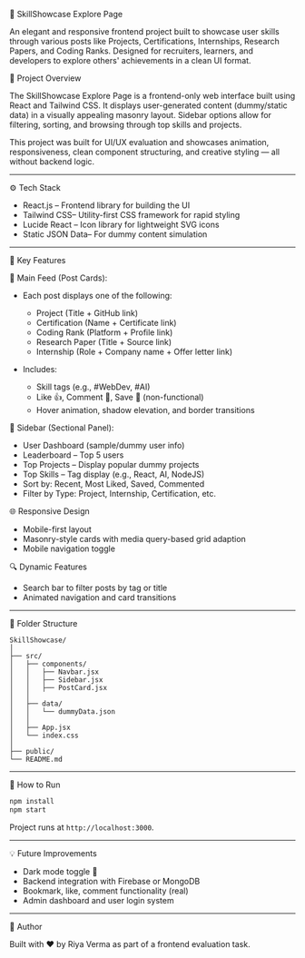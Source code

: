 📘 SkillShowcase Explore Page

An elegant and responsive frontend project built to showcase user skills through various posts like Projects, Certifications, Internships, Research Papers, and Coding Ranks. Designed for recruiters, learners, and developers to explore others' achievements in a clean UI format.

 🧩 Project Overview

The SkillShowcase Explore Page is a frontend-only web interface built using React and Tailwind CSS. It displays user-generated content (dummy/static data) in a visually appealing masonry layout. Sidebar options allow for filtering, sorting, and browsing through top skills and projects.

This project was built for UI/UX evaluation and showcases animation, responsiveness, clean component structuring, and creative styling — all without backend logic.

---

⚙️ Tech Stack

* React.js – Frontend library for building the UI
* Tailwind CSS– Utility-first CSS framework for rapid styling
* Lucide React – Icon library for lightweight SVG icons
* Static JSON Data– For dummy content simulation

---

🚀 Key Features

📌 Main Feed (Post Cards):

* Each post displays one of the following:

  * Project (Title + GitHub link)
  * Certification (Name + Certificate link)
  * Coding Rank (Platform + Profile link)
  * Research Paper (Title + Source link)
  * Internship (Role + Company name + Offer letter link)
* Includes:

  * Skill tags (e.g., #WebDev, #AI)
  * Like 👍, Comment 💬, Save 🔖 (non-functional)
  * Hover animation, shadow elevation, and border transitions

📂 Sidebar (Sectional Panel):

* User Dashboard (sample/dummy user info)
* Leaderboard – Top 5 users
* Top Projects – Display popular dummy projects
* Top Skills – Tag display (e.g., React, AI, NodeJS)
* Sort by: Recent, Most Liked, Saved, Commented
* Filter by Type: Project, Internship, Certification, etc.

🌐 Responsive Design

* Mobile-first layout
* Masonry-style cards with media query-based grid adaption
* Mobile navigation toggle

🔍 Dynamic Features

* Search bar to filter posts by tag or title
* Animated navigation and card transitions

---

📁 Folder Structure

```
SkillShowcase/
│
├── src/
│   ├── components/
│   │   ├── Navbar.jsx
│   │   ├── Sidebar.jsx
│   │   ├── PostCard.jsx
│   │
│   ├── data/
│   │   └── dummyData.json
│   │
│   ├── App.jsx
│   └── index.css
│
├── public/
└── README.md
```

---

📌 How to Run

```bash
npm install
npm start
```

Project runs at `http://localhost:3000`.

---

💡 Future Improvements

* Dark mode toggle 🌙
* Backend integration with Firebase or MongoDB
* Bookmark, like, comment functionality (real)
* Admin dashboard and user login system

---

 👤 Author

Built with ❤️ by Riya Verma as part of a frontend evaluation task.
